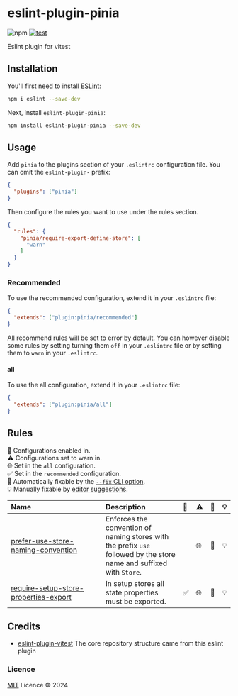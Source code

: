 # eslint-plugin-pinia

![npm](https://img.shields.io/npm/v/eslint-plugin-pinia)
[![test](https://github.com/lisilinhart/eslint-plugin-pinia/actions/workflows/test.yml/badge.svg?branch=main)](https://github.com/lisilinhart/eslint-plugin-pinia/actions/workflows/test.yml)

Eslint plugin for vitest

## Installation

You'll first need to install [ESLint](https://eslint.org/):

```sh
npm i eslint --save-dev
```

Next, install `eslint-plugin-pinia`:

```sh
npm install eslint-plugin-pinia --save-dev
```

## Usage

Add `pinia` to the plugins section of your `.eslintrc` configuration file. You can omit the `eslint-plugin-` prefix:

```json
{
  "plugins": ["pinia"]
}
```

Then configure the rules you want to use under the rules section.

```json
{
  "rules": {
    "pinia/require-export-define-store": [
      "warn"
    ]
  }
}
```

### Recommended

To use the recommended configuration, extend it in your `.eslintrc` file:

```json
{
  "extends": ["plugin:pinia/recommended"]
}
```

All recommend rules will be set to error by default. You can however disable some rules by setting turning them `off` in your `.eslintrc` file or by setting them to `warn` in your `.eslintrc`.

#### all

To use the all configuration, extend it in your `.eslintrc` file:

```json
{
  "extends": ["plugin:pinia/all"]
}
```

## Rules

<!-- begin auto-generated rules list -->

💼 Configurations enabled in.\
⚠️ Configurations set to warn in.\
🌐 Set in the `all` configuration.\
✅ Set in the `recommended` configuration.\
🔧 Automatically fixable by the [`--fix` CLI option](https://eslint.org/docs/user-guide/command-line-interface#--fix).\
💡 Manually fixable by [editor suggestions](https://eslint.org/docs/latest/use/core-concepts#rule-suggestions).

| Name                                                                                         | Description                                                                                                          | 💼 | ⚠️ | 🔧 | 💡 |
| :------------------------------------------------------------------------------------------- | :------------------------------------------------------------------------------------------------------------------- | :- | :- | :- | :- |
| [prefer-use-store-naming-convention](docs/rules/prefer-use-store-naming-convention.md)       | Enforces the convention of naming stores with the prefix `use` followed by the store name and suffixed with `Store`. |    | 🌐 | 🔧 | 💡 |
| [require-setup-store-properties-export](docs/rules/require-setup-store-properties-export.md) | In setup stores all state properties must be exported.                                                               | ✅  | 🌐 | 🔧 | 💡 |

<!-- end auto-generated rules list -->

## Credits

- [eslint-plugin-vitest](https://github.com/veritem/eslint-plugin-vitest) The core repository structure came from this eslint plugin

### Licence

[MIT](https://github.com/lisilinhart/eslint-plugin-pinia/blob/main/LICENSE) Licence &copy; 2024
